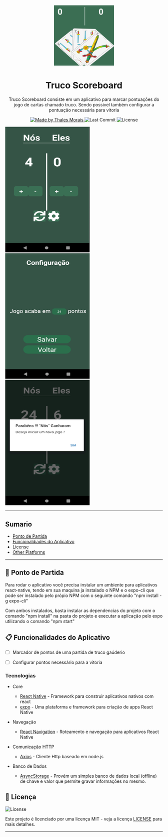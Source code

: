 <h1 align="center">
    <img alt="" src="./assets/icon.png" />

</h1>

<h1 align="center">Truco Scoreboard</h1>




<p align="center">Truco Scoreboard consiste em um aplicativo para marcar pontuações do jogo de cartas chamado truco. Sendo possivel também configurar a pontuação necessária para vitoria</p>

<p align="center">
  <a href="https://github.com/Thalesmoraisdealmeida21">
    <img alt="Made by Thales Morais" src="https://img.shields.io/badge/Feito%20por-Thales%20Morais-brightgreen">
  </a>

  <img alt="Last Commit" src="https://img.shields.io/github/last-commit/Thalesmoraisdealmeida21/TrucoScoreboard/master?style=plastic">

  <img alt="License" src="https://img.shields.io/badge/license-MIT-%2304D361">
</p>

<img src="./screenshots/screenshot-1.png" width="270" height="400" /> <img src="./screenshots/screenshot-2.png" width="270" height="400" />  <img src="./screenshots/screenshot-3.png" width="270" height="400" />

---

## Sumario

<ul>
  <li><a href="#-ponto-de-partida">Ponto de Partida</a></li>
  <li><a href="#-funcionalidades-do-aplicativo">Funcionaldiades do Aplicativo</a></li>
  <li><a href="#-licença">License</a></li>
  <li><a href="#-other-platforms">Other Platforms</a></li>
</ul>

---

## 🚀 Ponto de Partida


 Para rodar o aplicativo você precisa instalar um ambiente para aplicativos react-native, tendo em sua maquina ja instalado o NPM e o expo-cli que pode ser instalado pelo própio NPM com o seguinte comando "npm install -g expo-cli"
 
 Com ambos instalados, basta instalar as dependencias do projeto com o comando "npm install" na pasta do projeto e executar a aplicação pelo expo utilizando o comando "npm start"






## 📋 Funcionalidades do Aplicativo

- [ ] Marcador de pontos de uma partida de truco gaúderio
- [ ] Configurar pontos necessário para a vitoria


### Tecnologias

- Core
  - [React Native](https://reactnative.dev/) - Framework para construir aplicativos nativos com react
  - [expo](https://expo.io/)  - Uma plataforma e framework para criação de apps React Native
  
- Navegação
  - [React Navigation](https://reactnavigation.org/) - Roteamento e navegação para aplicativos React Native

- Comunicação HTTP
  - [Axios](https://github.com/axios/axios) - Cliente Http baseado em node.js
- Banco de Dados
   - [AsyncStorage](https://github.com/react-native-community/async-storage) - Provém um simples banco de dados local (offline) de chave e valor que permite gravar informações no mesmo.



## 📝 Licença

<img alt="License" src="https://img.shields.io/badge/license-MIT-%2304D361">

Este projeto é licenciado por uma licença MIT - veja a licença [LICENSE](https://github.com/Thalesmoraisdealmeida21/TrucoScoreboard/blob/master/LICENCE) para mais detalhes.

---



